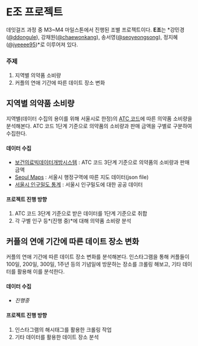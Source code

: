 # E조 프로젝트

데잇걸즈 과정 중 M3~M4 마일스톤에서 진행된 조별 프로젝트이다. **E조**는 *강민경([@ddongule](https://github.com/ddonggule)), 강채원([@chaewonkang](https://github.com/chaewonkang)), 송서영([@seoyeongsong](https://github.com/seoyeongsong)), 정지혜([@jyeeee95](https://github.com/jyeeee95))*로 이루어져 있다.



### 주제

1. 지역별 의약품 소비량
2. 커플의 연애 기간에 따른 데이트 장소 변화





## 지역별 의약품 소비량

지역별(데이터 수집의 용이를 위해 서울시로 한정)의 [ATC 코드](https://github.com/dataitgirls2/m3/blob/master/E/medicine/ATC_Code.md)에 따른 의약품 소비량을 분석해본다. ATC 코드 1단계 기준으로 의약품의 소비량과 판매 금액을 구별로 구분하여 수집한다.



#### 데이터 수집

- [보건의료빅데이터개방시스템](http://opendata.hira.or.kr/op/opc/olapAtc3Info.do) : ATC 코드 3단계 기준으로 의약품의 소비량과 판매 금액
- [Seoul Maps](https://github.com/southkorea/seoul-maps) : 서울시 행정구역에 따른 지도 데이터(json file)
- [서울시 인구밀도 통계](https://opengov.seoul.go.kr/data/14382965) : 서울시 인구밀도에 대한 공공 데이터



#### 프로젝트 진행 방향

1. ATC 코드 3단계 기준으로 받은 데이터를 1단계 기준으로 취합
2. 각 구별 인구 등*(진행 중)*에 대해 의약품 소비량 분석





## 커플의 연애 기간에 따른 데이트 장소 변화

커플의 연애 기간에 따른 데이트 장소 변화를 분석해본다. 인스타그램을 통해 커플들이 100일, 200일, 300일, 1주년 등의 기념일에 방문하는 장소를 크롤링 해보고, 기타 데이터를 활용해 이를 분석한다.



#### 데이터 수집

- *진행중*



#### 프로젝트 진행 방향

1. 인스타그램의 해시태그를 활용한 크롤링 작업
2. 기타 데이터를 활용한 데이트 장소 분석
